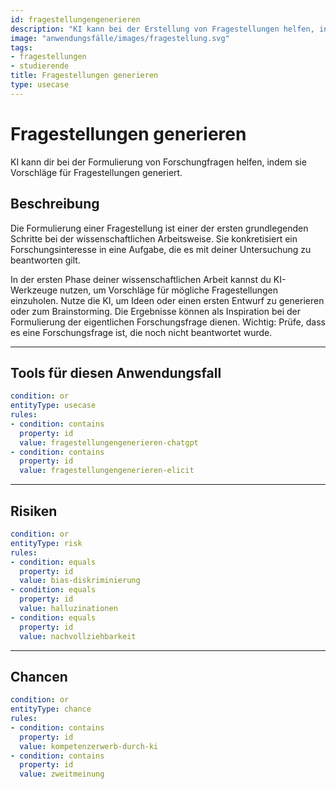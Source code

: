 ```yaml
---
id: fragestellungengenerieren
description: "KI kann bei der Erstellung von Fragestellungen helfen, indem sie Vorschläge für Fragestellungen generiert."
image: "anwendungsfälle/images/fragestellung.svg" 
tags:
- fragestellungen
- studierende
title: Fragestellungen generieren
type: usecase
---
```




# Fragestellungen generieren

KI kann dir bei der Formulierung von Forschungfragen helfen, indem sie Vorschläge für Fragestellungen generiert.

## Beschreibung

Die Formulierung einer Fragestellung ist einer der ersten grundlegenden Schritte bei der wissenschaftlichen Arbeitsweise. Sie konkretisiert ein Forschungsinteresse in eine Aufgabe, die es mit deiner Untersuchung zu beantworten gilt.

In der ersten Phase deiner wissenschaftlichen Arbeit kannst du KI-Werkzeuge nutzen, um Vorschläge für mögliche Fragestellungen einzuholen. Nutze die KI, um Ideen oder einen ersten Entwurf zu generieren oder zum Brainstorming. Die Ergebnisse können als Inspiration bei der Formulierung der eigentlichen Forschungsfrage dienen. Wichtig: Prüfe, dass es eine Forschungsfrage ist, die noch nicht beantwortet wurde.

---


## Tools für diesen Anwendungsfall

```yaml
condition: or
entityType: usecase
rules:
- condition: contains
  property: id
  value: fragestellungengenerieren-chatgpt
- condition: contains
  property: id
  value: fragestellungengenerieren-elicit
```

---

## Risiken

```yaml
condition: or
entityType: risk
rules:
- condition: equals
  property: id
  value: bias-diskriminierung
- condition: equals
  property: id
  value: halluzinationen
- condition: equals
  property: id
  value: nachvollziehbarkeit
```

---

## Chancen

```yaml
condition: or
entityType: chance
rules:
- condition: contains
  property: id
  value: kompetenzerwerb-durch-ki
- condition: contains
  property: id
  value: zweitmeinung
```

